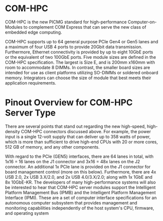 # COM-HPC

COM-HPC is the new PICMG standard for high-performance Computer-on-Modules to complement COM Express that can serve the new class of embedded edge computing.

COM-HPC supports up to 64 general purpose PCIe Gen4 or Gen5 lanes and a maximum of four USB 4 ports to provide 20Gbit data transmission. Furthermore, Ethernet connectivity is provided by up to eight 10GbE ports or the equivalent of two 100GbE ports. Five module sizes are defined in the COM-HPC specification. The largest is Size E, and is 200mm x160mm with room to accommodate 8 DIMMs. In contrast, the smaller board sizes are intended for use as client platforms utilizing SO-DIMMs or soldered onboard memory. Integrators can choose the size of module that best meets their application requirements.

 

# Pinout Overview for COM-HPC Server Type

There are several points that stand out regarding the new high-speed, high-density COM-HPC connectors discussed above. For example, the power input is a single 12-volt supply that can deliver up to 358 watts of power, which is more than sufficient to drive high-end CPUs with 20 or more cores, 512 GB of memory, and any other components.

With regard to the PCIe (GEN5) interfaces, there are 64 lanes in total, with 1x16 = 16 lanes on the J1 connector and 3x16 = 48x lanes on the J2 connector. An additional 1x PCIe lane is provided on the J1 connector for board management control (more on this below). Furthermore, there are 4x USB 2.0, 2x USB 3.X/2.0, and 2x USB 4.0/3.X/2.0; along with 1x 1GbE and 8x 10GbE-KR. The developers of many high-performance systems will also be interested to hear that COM-HPC server modules support the Intelligent Platform Management Bus (IPMB) and the Intelligent Platform Management Interface (IPMI). These are a set of computer interface specifications for an autonomous computer subsystem that provides management and monitoring capabilities independently of the host system's CPU, firmware, and operating system